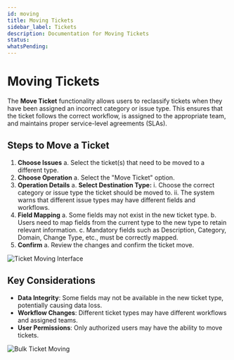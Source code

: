 ```yaml
---
id: moving
title: Moving Tickets
sidebar_label: Tickets
description: Documentation for Moving Tickets
status: 
whatsPending: 
---
```


# Moving Tickets

The **Move Ticket** functionality allows users to reclassify tickets when they have been assigned an incorrect category or issue type. This ensures that the ticket follows the correct workflow, is assigned to the appropriate team, and maintains proper service-level agreements (SLAs).

## Steps to Move a Ticket

1. **Choose Issues**
   a. Select the ticket(s) that need to be moved to a different type.
2. **Choose Operation**
   a. Select the "Move Ticket" option.
3. **Operation Details**
   a. **Select Destination Type:**
      i. Choose the correct category or issue type the ticket should be moved to.
      ii. The system warns that different issue types may have different fields and workflows.
4. **Field Mapping**
   a. Some fields may not exist in the new ticket type.
   b. Users need to map fields from the current type to the new type to retain relevant information.
   c. Mandatory fields such as Description, Category, Domain, Change Type, etc., must be correctly mapped.
5. **Confirm**
   a. Review the changes and confirm the ticket move.

![Ticket Moving Interface](/img/Helpdesk/move_tickets.jpg)

## Key Considerations

- **Data Integrity**: Some fields may not be available in the new ticket type, potentially causing data loss.
- **Workflow Changes**: Different ticket types may have different workflows and assigned teams.
- **User Permissions**: Only authorized users may have the ability to move tickets.

![Bulk Ticket Moving](/img/Helpdesk/Bulk_Move.jpg)

